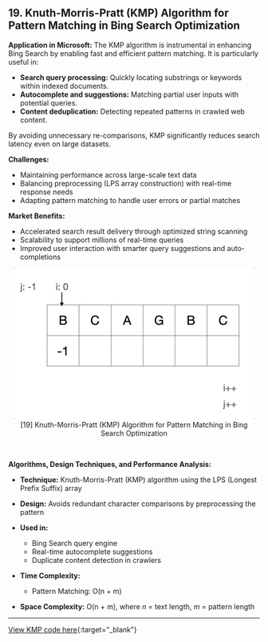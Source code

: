 
## **19. Knuth-Morris-Pratt (KMP) Algorithm for Pattern Matching in Bing Search Optimization**


**Application in Microsoft:**
The KMP algorithm is instrumental in enhancing Bing Search by enabling fast and efficient pattern matching. It is particularly useful in:

* **Search query processing:** Quickly locating substrings or keywords within indexed documents.
* **Autocomplete and suggestions:** Matching partial user inputs with potential queries.
* **Content deduplication:** Detecting repeated patterns in crawled web content.

By avoiding unnecessary re-comparisons, KMP significantly reduces search latency even on large datasets.


**Challenges:**

* Maintaining performance across large-scale text data
* Balancing preprocessing (LPS array construction) with real-time response needs
* Adapting pattern matching to handle user errors or partial matches


**Market Benefits:**

* Accelerated search result delivery through optimized string scanning
* Scalability to support millions of real-time queries
* Improved user interaction with smarter query suggestions and auto-completions
<p align="center">
  <img src="https://github.com/Sindhuhurakadli/sindhu_portfolio.io/blob/main/images/kmp.gif?raw=true" alt="Microsoft Infrastructure">
  <br>
  [19] Knuth-Morris-Pratt (KMP) Algorithm for Pattern Matching in Bing Search Optimization
  <br>
</p><br>

**Algorithms, Design Techniques, and Performance Analysis:**

* **Technique:** Knuth-Morris-Pratt (KMP) algorithm using the LPS (Longest Prefix Suffix) array
* **Design:** Avoids redundant character comparisons by preprocessing the pattern
* **Used in:**

  * Bing Search query engine
  * Real-time autocomplete suggestions
  * Duplicate content detection in crawlers
* **Time Complexity:**

  * Pattern Matching: O(n + m)
* **Space Complexity:** O(n + m), where *n* = text length, *m* = pattern length
---
[View KMP code here](https://github.com/Sindhuhurakadli/sindhu_portfolio.io/blob/main/codes/kmp.cpp){:target="_blank"}<br>

<br><br>
